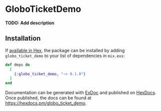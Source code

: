 # GloboTicketDemo

**TODO: Add description**

## Installation

If [available in Hex](https://hex.pm/docs/publish), the package can be installed
by adding `globo_ticket_demo` to your list of dependencies in `mix.exs`:

```elixir
def deps do
  [
    {:globo_ticket_demo, "~> 0.1.0"}
  ]
end
```

Documentation can be generated with [ExDoc](https://github.com/elixir-lang/ex_doc)
and published on [HexDocs](https://hexdocs.pm). Once published, the docs can
be found at <https://hexdocs.pm/globo_ticket_demo>.

